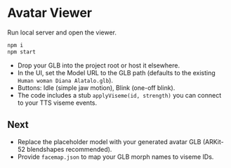 Avatar Viewer
=============

Run local server and open the viewer.

```bash
npm i
npm start
```

- Drop your GLB into the project root or host it elsewhere.
- In the UI, set the Model URL to the GLB path (defaults to the existing `Human woman Diana Alatalo.glb`).
- Buttons: Idle (simple jaw motion), Blink (one-off blink).
- The code includes a stub `applyViseme(id, strength)` you can connect to your TTS viseme events.

Next
----
- Replace the placeholder model with your generated avatar GLB (ARKit-52 blendshapes recommended).
- Provide `facemap.json` to map your GLB morph names to viseme IDs.

